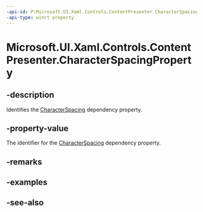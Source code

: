 ```yaml
---
-api-id: P:Microsoft.UI.Xaml.Controls.ContentPresenter.CharacterSpacingProperty
-api-type: winrt property
---
```


<!-- Property syntax
public Windows.UI.Xaml.DependencyProperty CharacterSpacingProperty { get; }
-->

# Microsoft.UI.Xaml.Controls.ContentPresenter.CharacterSpacingProperty

## -description
Identifies the [CharacterSpacing](contentpresenter_characterspacing.md) dependency property.

## -property-value
The identifier for the [CharacterSpacing](contentpresenter_characterspacing.md) dependency property.

## -remarks

## -examples

## -see-also
